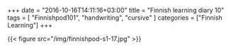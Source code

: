 +++
date = "2016-10-16T14:11:16+03:00"
title = "Finnish learning diary 10"
tags = [ "Finnishpod101", "handwriting", "cursive" ]
categories = ["Finnish Learning"]
+++

{{< figure src="/img/finnishpod-s1-17.jpg" >}}
